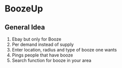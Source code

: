 # BoozeUp
## General Idea
1. Ebay but only for Booze
2. Per demand instead of supply
3. Enter location, radius and type of booze one wants
4. Pings people that have booze
5. Search function for booze in your area
